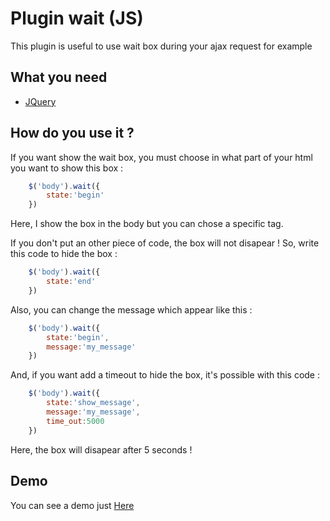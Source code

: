Plugin wait (JS)
==============

<p> This plugin is useful to use wait box during your ajax request for example </p>

## What you need
- [JQuery](http://jquery.com/)


## How do you use it ?

If you want show the wait box, you must choose in what part of your html you want to show this box :

```javascript
	$('body').wait({
		state:'begin'
	})
````

Here, I show the box in the body but you can chose a specific tag.

If you don't put an other piece of code, the box will not disapear !
So, write this code to hide the box :

```javascript
	$('body').wait({
		state:'end'
	})
````

Also, you can change the message which appear like this :
```javascript
	$('body').wait({
		state:'begin',
		message:'my_message'
	})
````

And, if you want add a timeout to hide the box, it's possible with this code :
```javascript
	$('body').wait({
		state:'show_message',
		message:'my_message',
		time_out:5000
	})
````

Here, the box will disapear after 5 seconds !


## Demo 
You can see a demo just [Here](http://demo.lemalesaint.fr/wait_plugin/demo/)